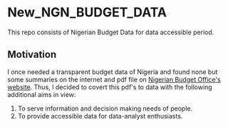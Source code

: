 # New_NGN_BUDGET_DATA
This repo consists of Nigerian Budget Data for data accessible period.

## Motivation
I once needed a transparent budget data of Nigeria and found none but some summaries on the internet and pdf file on [Nigerian Budget Office's website](https://www.budgetoffice.gov.ng/index.php/resources/internal-resources/budget-documents). Thus, I decided to covert this pdf's to data with the following additional aims in view:
1. To serve information and decision making needs of people.
2. To provide accessible data for data-analyst enthusiasts.

